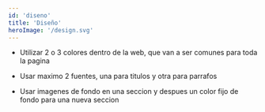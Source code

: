 ```yaml
---
id: 'diseno'
title: 'Diseño'
heroImage: '/design.svg'
---
```


- Utilizar 2 o 3 colores dentro de la web, que van a ser comunes para
  toda la pagina

- Usar maximo 2 fuentes, una para titulos y otra para parrafos

- Usar imagenes de fondo en una seccion y despues un color fijo de fondo
  para una nueva seccion
